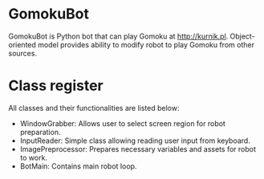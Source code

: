 # GomokuBot
GomokuBot is Python bot that can play Gomoku at http://kurnik.pl. Object-oriented model provides ability to modify robot to play Gomoku from other sources.

# Class register
All classes and their functionalities are listed below:
- WindowGrabber:
  Allows user to select screen region for robot preparation.
- InputReader:
  Simple class allowing reading user input from keyboard.
- ImagePreprocessor:
  Prepares necessary variables and assets for robot to work.
- BotMain:
  Contains main robot loop.
